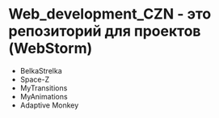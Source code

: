 # Web_development_CZN - это репозиторий для проектов (WebStorm)
+ BelkaStrelka
+ Space-Z
+ MyTransitions
+ MyAnimations
+ Adaptive Monkey
